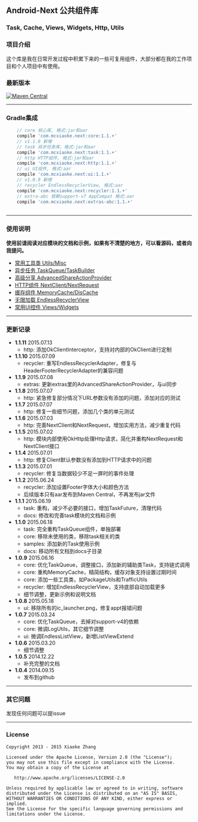 Android-Next 公共组件库
----------
### Task, Cache, Views, Widgets, Http, Utils

### 项目介绍

这个库是我在日常开发过程中积累下来的一些可复用组件，大部分都在我的工作项目和个人项目中有使用。

### 最新版本

[![Maven Central](http://img.shields.io/badge/2015.07.13-com.mcxiaoke.next:1.1.11-brightgreen.svg)](http://search.maven.org/#search%7Cga%7C1%7Cg%3A%22com.mcxiaoke.next%22)

------

### Gradle集成

```groovy
    // core 核心库, 格式:jar和aar
    compile 'com.mcxiaoke.next:core:1.1.+'
    // v1.1.0 新增
    // task 异步任务库，格式:jar和aar
    compile 'com.mcxiaoke.next:task:1.1.+'
    // http HTTP组件, 格式:jar和aar
    compile 'com.mcxiaoke.next:http:1.1.+'
    // ui UI组件, 格式:aar
    compile 'com.mcxiaoke.next:ui:1.1.+'
    // v1.0.9 新增
    // recycler EndlessRecyclerView, 格式:aar
    compile 'com.mcxiaoke.next:recycler:1.1.+'
    // extra-abc 依赖support-v7 AppCompat 格式:aar
    compile 'com.mcxiaoke.next:extras-abc:1.1.+'
    
```
------

### 使用说明

**使用前请阅读对应模块的文档和示例，如果有不清楚的地方，可以看源码，或者向我提问。**

* [常用工具类 Utils/Misc](docs/core.md)
* [异步任务 TaskQueue/TaskBuilder](docs/task.md)
* [高级分享 AdvancedShareActionProvider](docs/share.md)
* [HTTP组件 NextClient/NextRequest](docs/http.md)
* [缓存组件 MemoryCache/DisCache](docs/cache.md)
* [无限加载 EndlessRecyclerView](docs/recycler.md)
* [常用UI控件 Views/Widgets](docs/ui.md)

------

### 更新记录

- **1.1.11** 2015.07.13
    * http: 添加OkClientInterceptor，支持对内部的OkClient进行定制
- **1.1.10** 2015.07.09
    * recycler: 重写EndlessRecyclerAdapter，修复与HeaderFooterRecyclerAdapter的兼容问题
- **1.1.9** 2015.07.08
    * extras: 更新extras里的AdvancedShareActionProvider，与ui同步
- **1.1.8** 2015.07.07
    * http: 紧急修复部分情况下URL参数没有添加的问题，添加对应的测试
- **1.1.7** 2015.07.07
    * http: 修复一些细节问题，添加几个类的单元测试
- **1.1.6** 2015.07.03
    * http: 完善NextClient和NextRequest，增加实用方法，减少重复代码
- **1.1.5** 2015.07.02
    * http: 模块内部使用OkHttp处理Http请求，简化并重构NextRequest和NextClient接口
- **1.1.4** 2015.07.01
    * http: 修复Client默认参数没有添加到HTTP请求中的问题
- **1.1.3** 2015.07.01
    * recycler: 修复当数据较少不足一屏时的事件处理
- **1.1.2** 2015.06.24
    * recycler: 添加设置Footer字体大小和颜色方法
    * 后续版本只有aar发布到Maven Central，不再发布jar文件
- **1.1.1** 2015.06.19
    * task: 重构，减少不必要的接口，增加TaskFuture，清理代码
    * docs: 修改和完善task模块的文档和示例
- **1.1.0** 2015.06.18
    * task: 完全重构TaskQueue组件，单独部署
    * core: 移除未使用的类，移除task相关的类
    * samples: 添加新的Task使用示例
    * docs: 移动所有文档到docs子目录
- **1.0.9** 2015.06.16
    * core: 优化TaskQueue，调整接口，添加新的辅助类Task，支持链式调用
    * core: 重构MemoryCache，精简结构，缓存对象支持设置过期时间
    * core: 添加一些工具类，如PackageUtils和TrafficUtils
    * recycler: 增加EndlessRecyclerView，支持底部自动加载更多
    * 细节调整，更新示例和说明文档
- **1.0.8** 2015.05.18
    * ui: 移除所有的ic_launcher.png，修复appt报错问题
- **1.0.7** 2015.03.24
    * core: 优化TaskQueue，去掉对support-v4的依赖
    * core: 微调LogUtils，其它细节调整
    * ui: 微调EndlessListView，新增ListViewExtend
- **1.0.6** 2015.03.20
    * 细节调整
- **1.0.5** 2014.12.22
    * 补充完整的文档
- **1.0.4** 2014.09.15
    * 发布到github

------

### 其它问题

发现任何问题可以提issue

------

### License

    Copyright 2013 - 2015 Xiaoke Zhang

    Licensed under the Apache License, Version 2.0 (the "License");
    you may not use this file except in compliance with the License.
    You may obtain a copy of the License at

       http://www.apache.org/licenses/LICENSE-2.0

    Unless required by applicable law or agreed to in writing, software
    distributed under the License is distributed on an "AS IS" BASIS,
    WITHOUT WARRANTIES OR CONDITIONS OF ANY KIND, either express or implied.
    See the License for the specific language governing permissions and
    limitations under the License.





